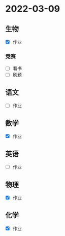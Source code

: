 # **2022-03-09**

## 生物
- [x] 作业

### 竞赛
- [ ] 看书
- [ ] 刷题

## 语文
- [ ] 作业

## 数学
- [x] 作业

## 英语
- [ ] 作业

## 物理
- [x] 作业

## 化学
- [x] 作业
